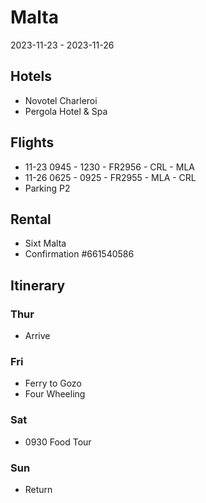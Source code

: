 # Malta
2023-11-23 - 2023-11-26

## Hotels
- Novotel Charleroi
- Pergola Hotel & Spa

## Flights
- 11-23 0945 - 1230 - FR2956 - CRL - MLA
- 11-26 0625 - 0925 - FR2955 - MLA - CRL
- Parking P2

## Rental
- Sixt Malta
- Confirmation #661540586

## Itinerary
### Thur
- Arrive

### Fri
- Ferry to Gozo
- Four Wheeling

### Sat
- 0930 Food Tour

### Sun
- Return
